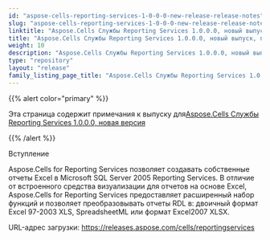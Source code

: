 ```yaml
---
id: "aspose-cells-reporting-services-1-0-0-0-new-release-release-notes"
slug: "aspose-cells-reporting-services-1-0-0-0-new-release-release-notes"
linktitle: "Aspose.Cells Службы Reporting Services 1.0.0.0, новый выпуск, примечания к выпуску"
title: "Aspose.Cells Службы Reporting Services 1.0.0.0, новый выпуск, примечания к выпуску"
weight: 10
description: "Aspose.Cells Службы Reporting Services 1.0.0.0, новый выпуск, примечания к выпуску – the latest updates and fixes."
type: "repository"
layout: "release"
family_listing_page_title: "Aspose.Cells Службы Reporting Services 1.0.0.0, новый выпуск, примечания к выпуску"
---
```

{{% alert color="primary" %}} 

 Эта страница содержит примечания к выпуску для[Aspose.Cells Службы Reporting Services 1.0.0.0, новая версия](https://releases.aspose.com/cells/reportingservices/new-releases/aspose.cells-reporting-services-1.0.0.0-new-release/)

{{% /alert %}} 

 Вступление

Aspose.Cells for Reporting Services позволяет создавать собственные отчеты Excel в Microsoft SQL Server 2005 Reporting Services. В отличие от встроенного средства визуализации для отчетов на основе Excel, Aspose.Cells for Reporting Services предоставляет расширенный набор функций и позволяет преобразовывать отчеты RDL в: двоичный формат Excel 97-2003 XLS, SpreadsheetML или формат Excel2007 XLSX.

 URL-адрес загрузки:
<https://releases.aspose.com/cells/reportingservices>
